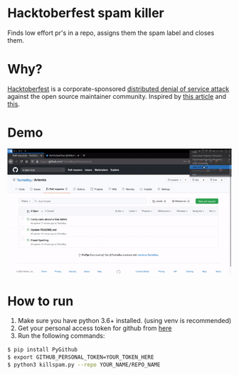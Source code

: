 # Hacktoberfest spam killer
Finds low effort pr's in a repo, assigns them the spam label and closes them.

# Why?
[Hacktoberfest](https://hacktoberfest.digitalocean.com/) is a corporate-sponsored [distributed denial of service attack](https://github.com/search?p=5&q=is%3Apr+is%3Aclosed+label%3Aspam+created%3A%3E%3D2020-09-30&type=Issues) against the open source maintainer community.
Inspired by [this article](https://blog.domenic.me/hacktoberfest/) and [this](https://twitter.com/shitoberfest).

# Demo
![](out.gif)

# How to run
1. Make sure you have python 3.6+ installed. (using venv is recommended)
2. Get your personal access token for github from [here](https://docs.github.com/en/free-pro-team@latest/github/authenticating-to-github/creating-a-personal-access-token)
3. Run the following commands:
```bash
$ pip install PyGithub
$ export GITHUB_PERSONAL_TOKEN=YOUR_TOKEN_HERE
$ python3 killspam.py --repo YOUR_NAME/REPO_NAME
```
